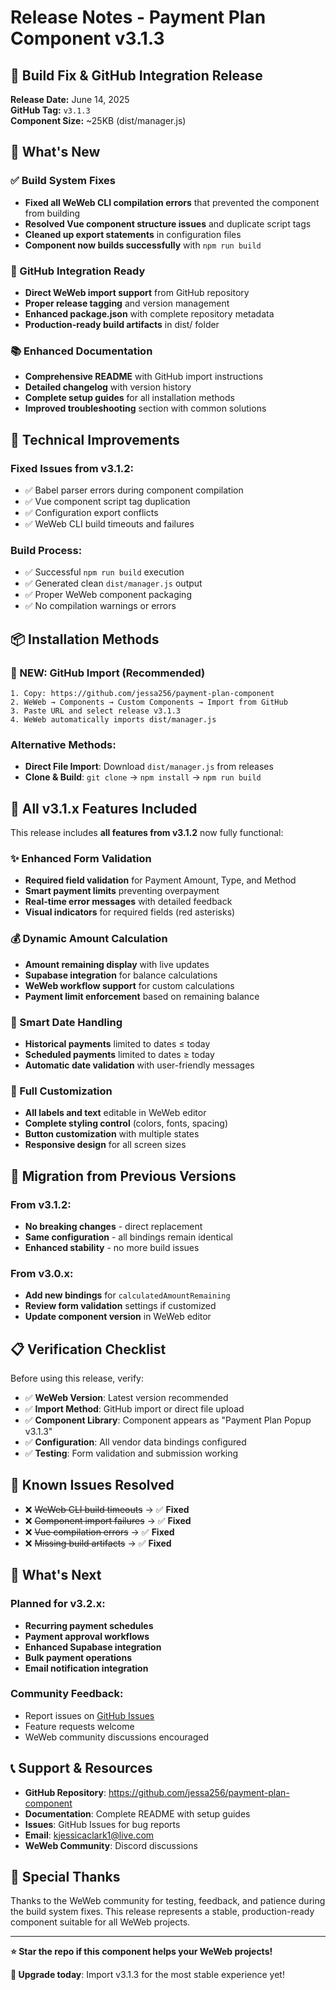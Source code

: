 # Release Notes - Payment Plan Component v3.1.3

## 🎉 Build Fix & GitHub Integration Release

**Release Date:** June 14, 2025  
**GitHub Tag:** `v3.1.3`  
**Component Size:** ~25KB (dist/manager.js)

## 🚀 What's New

### ✅ Build System Fixes
- **Fixed all WeWeb CLI compilation errors** that prevented the component from building
- **Resolved Vue component structure issues** and duplicate script tags
- **Cleaned up export statements** in configuration files
- **Component now builds successfully** with `npm run build`

### 🌟 GitHub Integration Ready
- **Direct WeWeb import support** from GitHub repository
- **Proper release tagging** and version management
- **Enhanced package.json** with complete repository metadata
- **Production-ready build artifacts** in dist/ folder

### 📚 Enhanced Documentation
- **Comprehensive README** with GitHub import instructions
- **Detailed changelog** with version history
- **Complete setup guides** for all installation methods
- **Improved troubleshooting** section with common solutions

## 🔧 Technical Improvements

### Fixed Issues from v3.1.2:
- ✅ Babel parser errors during component compilation
- ✅ Vue component script tag duplication
- ✅ Configuration export conflicts
- ✅ WeWeb CLI build timeouts and failures

### Build Process:
- ✅ Successful `npm run build` execution
- ✅ Generated clean `dist/manager.js` output
- ✅ Proper WeWeb component packaging
- ✅ No compilation warnings or errors

## 📦 Installation Methods

### 🌟 NEW: GitHub Import (Recommended)
```
1. Copy: https://github.com/jessa256/payment-plan-component
2. WeWeb → Components → Custom Components → Import from GitHub
3. Paste URL and select release v3.1.3
4. WeWeb automatically imports dist/manager.js
```

### Alternative Methods:
- **Direct File Import**: Download `dist/manager.js` from releases
- **Clone & Build**: `git clone` → `npm install` → `npm run build`

## 🎯 All v3.1.x Features Included

This release includes **all features from v3.1.2** now fully functional:

### ✨ Enhanced Form Validation
- **Required field validation** for Payment Amount, Type, and Method
- **Smart payment limits** preventing overpayment
- **Real-time error messages** with detailed feedback
- **Visual indicators** for required fields (red asterisks)

### 💰 Dynamic Amount Calculation
- **Amount remaining display** with live updates
- **Supabase integration** for balance calculations
- **WeWeb workflow support** for custom calculations
- **Payment limit enforcement** based on remaining balance

### 📅 Smart Date Handling
- **Historical payments** limited to dates ≤ today
- **Scheduled payments** limited to dates ≥ today
- **Automatic date validation** with user-friendly messages

### 🎨 Full Customization
- **All labels and text** editable in WeWeb editor
- **Complete styling control** (colors, fonts, spacing)
- **Button customization** with multiple states
- **Responsive design** for all screen sizes

## 🔄 Migration from Previous Versions

### From v3.1.2:
- **No breaking changes** - direct replacement
- **Same configuration** - all bindings remain identical
- **Enhanced stability** - no more build issues

### From v3.0.x:
- **Add new bindings** for `calculatedAmountRemaining`
- **Review form validation** settings if customized
- **Update component version** in WeWeb editor

## 📋 Verification Checklist

Before using this release, verify:

- ✅ **WeWeb Version**: Latest version recommended
- ✅ **Import Method**: GitHub import or direct file upload
- ✅ **Component Library**: Component appears as "Payment Plan Popup v3.1.3"
- ✅ **Configuration**: All vendor data bindings configured
- ✅ **Testing**: Form validation and submission working

## 🐛 Known Issues Resolved

- ❌ ~~WeWeb CLI build timeouts~~ → ✅ **Fixed**
- ❌ ~~Component import failures~~ → ✅ **Fixed**  
- ❌ ~~Vue compilation errors~~ → ✅ **Fixed**
- ❌ ~~Missing build artifacts~~ → ✅ **Fixed**

## 🔮 What's Next

### Planned for v3.2.x:
- **Recurring payment schedules**
- **Payment approval workflows**
- **Enhanced Supabase integration**
- **Bulk payment operations**
- **Email notification integration**

### Community Feedback:
- Report issues on [GitHub Issues](https://github.com/jessa256/payment-plan-component/issues)
- Feature requests welcome
- WeWeb community discussions encouraged

## 📞 Support & Resources

- **GitHub Repository**: https://github.com/jessa256/payment-plan-component
- **Documentation**: Complete README with setup guides
- **Issues**: GitHub Issues for bug reports
- **Email**: kjessicaclark1@live.com
- **WeWeb Community**: Discord discussions

## 🙏 Special Thanks

Thanks to the WeWeb community for testing, feedback, and patience during the build system fixes. This release represents a stable, production-ready component suitable for all WeWeb projects.

---

**⭐ Star the repo if this component helps your WeWeb projects!**

**🔄 Upgrade today**: Import v3.1.3 for the most stable experience yet!